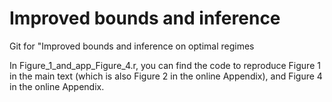 # Improved bounds and inference
 Git for "Improved bounds and inference on optimal regimes

In Figure_1_and_app_Figure_4.r, you can find the code to reproduce Figure 1 in the main text (which is also Figure 2 in the online Appendix), and Figure 4 in the online Appendix.
